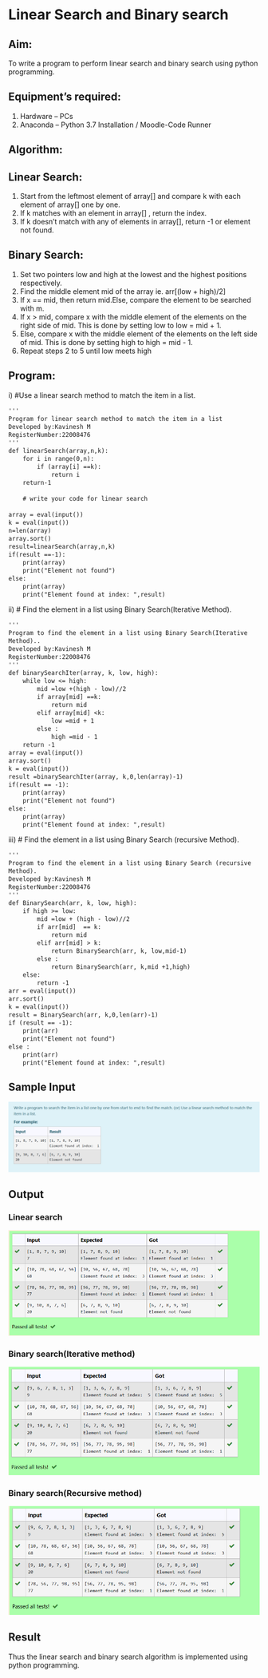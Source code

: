 # Linear Search and Binary search
## Aim:
To write a program to perform linear search and binary search using python programming.
## Equipment’s required:
1.	Hardware – PCs
2.	Anaconda – Python 3.7 Installation / Moodle-Code Runner
## Algorithm:
## Linear Search:
1.	Start from the leftmost element of array[] and compare k with each element of array[] one by one.
2.	If k matches with an element in array[] , return the index.
3.	If k doesn’t match with any of elements in array[], return -1 or element not found.
## Binary Search:
1.	Set two pointers low and high at the lowest and the highest positions respectively.
2.	Find the middle element mid of the array ie. arr[(low + high)/2]
3.	If x == mid, then return mid.Else, compare the element to be searched with m.
4.	If x > mid, compare x with the middle element of the elements on the right side of mid. This is done by setting low to low = mid + 1.
5.	Else, compare x with the middle element of the elements on the left side of mid. This is done by setting high to high = mid - 1.
6.	Repeat steps 2 to 5 until low meets high
## Program:
i)	#Use a linear search method to match the item in a list.
```
''' 
Program for linear search method to match the item in a list
Developed by:Kavinesh M
RegisterNumber:22008476
'''
def linearSearch(array,n,k):
    for i in range(0,n):
        if (array[i] ==k):
            return i
    return-1        
    
    # write your code for linear search
    
array = eval(input())
k = eval(input())
n=len(array)
array.sort()
result=linearSearch(array,n,k)
if(result ==-1):
    print(array)
    print("Element not found")
else:
    print(array)
    print("Element found at index: ",result)

```
ii)	# Find the element in a list using Binary Search(Iterative Method).
```
''' 
Program to find the element in a list using Binary Search(Iterative Method)..
Developed by:Kavinesh M
RegisterNumber:22008476
'''
def binarySearchIter(array, k, low, high):
    while low <= high:
        mid =low +(high - low)//2
        if array[mid] ==k:
            return mid
        elif array[mid] <k:
            low =mid + 1
        else :
            high =mid - 1
    return -1        
array = eval(input())
array.sort()
k = eval(input()) 
result =binarySearchIter(array, k,0,len(array)-1)
if(result == -1):
    print(array)
    print("Element not found")
else:
    print(array)
    print("Element found at index: ",result)

```
iii)	# Find the element in a list using Binary Search (recursive Method).
```
''' 
Program to find the element in a list using Binary Search (recursive Method).
Developed by:Kavinesh M
RegisterNumber:22008476
'''
def BinarySearch(arr, k, low, high):
    if high >= low:
        mid =low + (high - low)//2
        if arr[mid]  == k:
            return mid
        elif arr[mid] > k:
            return BinarySearch(arr, k, low,mid-1)
        else :
            return BinarySearch(arr, k,mid +1,high)
    else:
        return -1
arr = eval(input())
arr.sort()
k = eval(input()) 
result = BinarySearch(arr, k,0,len(arr)-1)
if (result == -1):
    print(arr)
    print("Element not found")
else :
    print(arr)
    print("Element found at index: ",result)

```
## Sample Input 
![input](input.png)

## Output
### Linear search
![linear](linear.png)
### Binary search(Iterative method)
![binary1](binary1.png)
### Binary search(Recursive method)
![binary2](binary2.png)


## Result
Thus the linear search and binary search algorithm is implemented using python programming.
